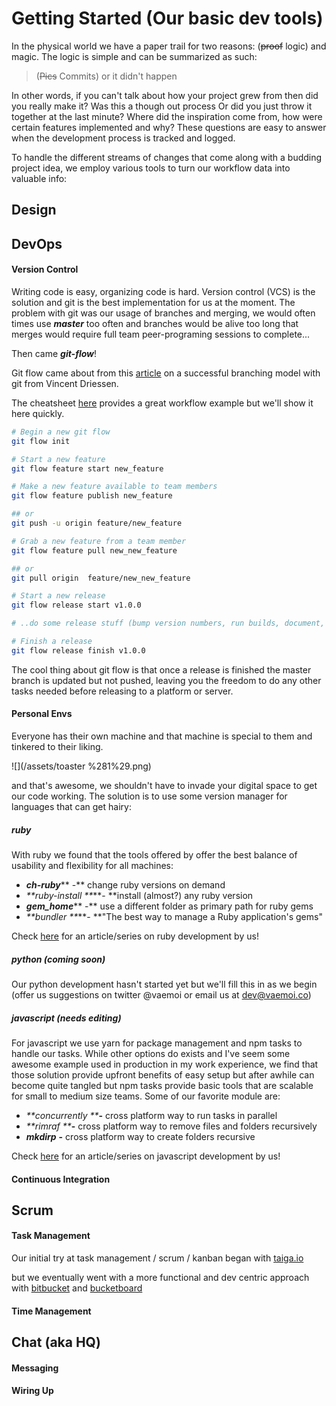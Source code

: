 # Getting Started \(Our basic dev tools\)

In the physical world we have a paper trail for two reasons: \(~~proof~~ logic\) and magic. The logic is simple and can be summarized as such:

> \(~~Pics~~ Commits\) or it didn't happen

In other words, if you can't talk about how your project grew from then did you really make it? Was this a though out process Or did you just throw it together at the last minute? Where did the inspiration come from, how were certain features implemented and why? These questions are easy to answer when the development process is tracked and logged.

To handle the different streams of changes that come along with a budding project idea, we employ various tools to turn our workflow data into valuable info:

## Design

## DevOps

#### Version Control

Writing code is easy, organizing code is hard. Version control \(VCS\) is the solution and git is the best implementation for us at the moment. The problem with git was our usage of branches and merging, we would often times use _**master**_ too often and branches would be alive too long that merges would require full team peer-programing sessions to complete...

Then came _**git-flow**_!

Git flow came about from this [article](http://nvie.com/posts/a-successful-git-branching-model/) on a successful branching model with git from Vincent Driessen.

The cheatsheet [here](http://danielkummer.github.io/git-flow-cheatsheet/index.fr_FR.html) provides a great workflow example but we'll show it here quickly.

```bash
# Begin a new git flow
git flow init

# Start a new feature
git flow feature start new_feature

# Make a new feature available to team members
git flow feature publish new_feature

## or 
git push -u origin feature/new_feature

# Grab a new feature from a team member
git flow feature pull new_new_feature

## or
git pull origin  feature/new_new_feature

# Start a new release
git flow release start v1.0.0

# ..do some release stuff (bump version numbers, run builds, document, lint, etc)

# Finish a release
git flow release finish v1.0.0
```

The cool thing about git flow is that once a release is finished the master branch is updated but not pushed, leaving you the freedom to do any other tasks needed before releasing to a platform or server.

#### Personal Envs

Everyone has their own machine and that machine is special to them and tinkered to their liking.

![](/assets/toaster %281%29.png)

and that's awesome, we shouldn't have to invade your digital space to get our code working. The solution is to use some version manager for languages that can get hairy:

##### ruby

With ruby we found that the tools offered by offer the best balance of usability and flexibility for all machines:

* _**ch-ruby**_** -** change ruby versions on demand
* _**ruby-install **_**- **install \(almost?\) any ruby version
* _**gem\_home**_** -** use a different folder as primary path for ruby gems
* _**bundler **_**- **"The best way to manage a Ruby application's gems"

Check [here](https://medium.com/@vaemoi/developing-revit-a-graphql-powered-ruby-cli-dcbcbee2b9e5) for an article/series on ruby development by us!

##### python \(coming soon\)

Our python development hasn't started yet but we'll fill this in as we begin \(offer us suggestions on twitter @vaemoi or email us at dev@vaemoi.co\)

##### javascript \(needs editing\)

For javascript we use yarn for package management and npm tasks to handle our tasks. While other options do exists and I've seem some awesome example used in production in my work experience, we find that those solution provide upfront benefits of easy setup but after awhile can become quite tangled but npm tasks provide basic tools that are scalable for small to medium size teams. Some of our favorite module are:

* _**concurrently **_**-** cross platform way to run tasks in parallel
* _**rimraf **_**-** cross platform way to remove files and folders recursively
* _**mkdirp**_ **-** cross platform way to create folders recursive

Check [here](https://medium.com/@vaemoi/writing-wver-a-the-engine-for-rev-part-i-2984f2991dad) for an article/series on javascript development by us!

#### Continuous Integration

## Scrum

#### Task Management

Our initial try at task management / scrum / kanban began with [taiga.io](https://taiga.io)

but we eventually went with a more functional and dev centric approach with [bitbucket](https://bitbucket.org) and [bucketboard](https://marketplace.atlassian.com/plugins/bucketboard/cloud/overview?utm_source=BB-blog&utm_campaign=bitbucket_fy17q1-momentum-posts&_ga=1.104594437.463701457.1493158077)

#### Time Management

## Chat \(aka HQ\)

#### Messaging

#### Wiring Up



